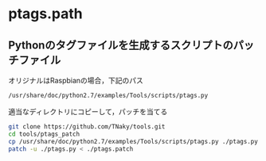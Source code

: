 # ptags.path

## Pythonのタグファイルを生成するスクリプトのパッチファイル

オリジナルはRaspbianの場合，下記のパス

```zsh
/usr/share/doc/python2.7/examples/Tools/scripts/ptags.py
```

適当なディレクトリにコピーして，パッチを当てる

```zsh
git clone https://github.com/TNaky/tools.git
cd tools/ptags_patch
cp /usr/share/doc/python2.7/examples/Tools/scripts/ptags.py ./ptags.py
patch -u ./ptags.py < ./ptags.patch
```

